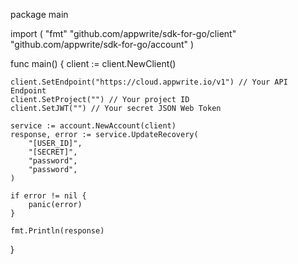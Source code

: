 package main

import (
    "fmt"
    "github.com/appwrite/sdk-for-go/client"
    "github.com/appwrite/sdk-for-go/account"
)

func main() {
    client := client.NewClient()

    client.SetEndpoint("https://cloud.appwrite.io/v1") // Your API Endpoint
    client.SetProject("") // Your project ID
    client.SetJWT("") // Your secret JSON Web Token

    service := account.NewAccount(client)
    response, error := service.UpdateRecovery(
        "[USER_ID]",
        "[SECRET]",
        "password",
        "password",
    )

    if error != nil {
        panic(error)
    }

    fmt.Println(response)
}
